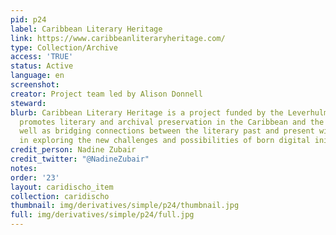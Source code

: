 ```yaml
---
pid: p24
label: Caribbean Literary Heritage
link: https://www.caribbeanliteraryheritage.com/
type: Collection/Archive
access: 'TRUE'
status: Active
language: en
screenshot: 
creator: Project team led by Alison Donnell
steward: 
blurb: Caribbean Literary Heritage is a project funded by the Leverhulme Trust that
  promotes literary and archival preservation in the Caribbean and the diaspora, as
  well as bridging connections between the literary past and present with an interest
  in exploring the new challenges and possibilities of born digital initiatives.
credit_person: Nadine Zubair
credit_twitter: "@NadineZubair"
notes: 
order: '23'
layout: caridischo_item
collection: caridischo
thumbnail: img/derivatives/simple/p24/thumbnail.jpg
full: img/derivatives/simple/p24/full.jpg
---
```

